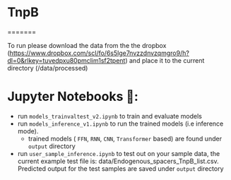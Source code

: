 # TnpB
=======

  To run please download the data from the the dropbox (https://www.dropbox.com/scl/fo/6s5lge7nvzzdnvzqmgro9/h?dl=0&rlkey=tuvedpxu80pmclim1sf2tpent) and place it to the current directory (/data/processed)

# Jupyter Notebooks 📔:

- run `models_trainvaltest_v2.ipynb` to train and evaluate models
- run `models_inference_v1.ipynb` to run the trained models (i.e inference mode).
  - trained models ( `FFN`, `RNN`, `CNN`, `Transformer` based) are found under `output` directory 
- run `user_sample_inference.ipynb`  to test out on your sample data, the current example test file is: data/Endogenous_spacers_TnpB_list.csv.  Predicted output for the test samples are saved under `output` directory 

